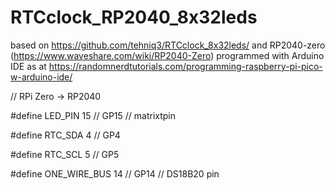 # RTCclock_RP2040_8x32leds
based on https://github.com/tehniq3/RTCclock_8x32leds/ and RP2040-zero (https://www.waveshare.com/wiki/RP2040-Zero) programmed with Arduino IDE as at https://randomnerdtutorials.com/programming-raspberry-pi-pico-w-arduino-ide/ 

// RPi Zero -> RP2040

#define LED_PIN 15      // GP15 // matrixtpin

#define RTC_SDA 4       // GP4

#define RTC_SCL 5       // GP5

#define ONE_WIRE_BUS 14 // GP14 // DS18B20 pin
